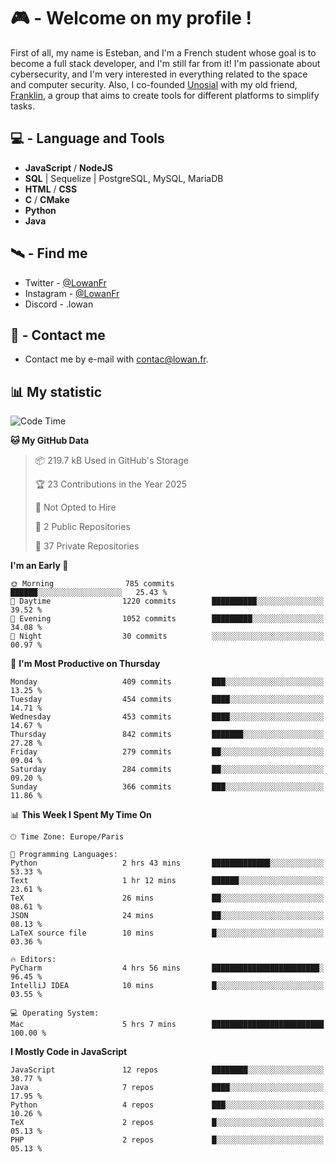 # 🎮 - Welcome on my profile !
First of all, my name is Esteban, and I'm a French student whose goal is to become a full stack developer, and I'm still far from it!
I'm passionate about cybersecurity, and I'm very interested in everything related to the space and computer security.
Also, I co-founded [Unosial](https://github.com/Unosial) with my old friend, [Franklin](https://github.com/AbaFranklin/), a group that aims to create tools for different platforms to simplify tasks. 



## 💻 - Language and Tools
- **JavaScript** / **NodeJS**
- **SQL** | Sequelize | PostgreSQL, MySQL, MariaDB
- **HTML** / **CSS**
- **C** / **CMake**
- **Python**
- **Java**

## 🛰️ - Find me

 - Twitter - [@LowanFr](https://twitter.com/LowanFr/)
 - Instagram - [@LowanFr](https://instagram.com/LowanFr)
 - Discord -  .lowan
 
## 📡 - Contact me
 - Contact me by e-mail with [contac@lowan.fr](mailto:contact@lowan.fr).

## 📊 My statistic
<!--START_SECTION:waka-->
![Code Time](http://img.shields.io/badge/Code%20Time-1%2C155%20hrs%2059%20mins-blue)

**🐱 My GitHub Data** 

> 📦 219.7 kB Used in GitHub's Storage 
 > 
> 🏆 23 Contributions in the Year 2025
 > 
> 🚫 Not Opted to Hire
 > 
> 📜 2 Public Repositories 
 > 
> 🔑 37 Private Repositories 
 > 
**I'm an Early 🐤** 

```text
🌞 Morning                785 commits         ██████░░░░░░░░░░░░░░░░░░░   25.43 % 
🌆 Daytime                1220 commits        ██████████░░░░░░░░░░░░░░░   39.52 % 
🌃 Evening                1052 commits        █████████░░░░░░░░░░░░░░░░   34.08 % 
🌙 Night                  30 commits          ░░░░░░░░░░░░░░░░░░░░░░░░░   00.97 % 
```
📅 **I'm Most Productive on Thursday** 

```text
Monday                   409 commits         ███░░░░░░░░░░░░░░░░░░░░░░   13.25 % 
Tuesday                  454 commits         ████░░░░░░░░░░░░░░░░░░░░░   14.71 % 
Wednesday                453 commits         ████░░░░░░░░░░░░░░░░░░░░░   14.67 % 
Thursday                 842 commits         ███████░░░░░░░░░░░░░░░░░░   27.28 % 
Friday                   279 commits         ██░░░░░░░░░░░░░░░░░░░░░░░   09.04 % 
Saturday                 284 commits         ██░░░░░░░░░░░░░░░░░░░░░░░   09.20 % 
Sunday                   366 commits         ███░░░░░░░░░░░░░░░░░░░░░░   11.86 % 
```


📊 **This Week I Spent My Time On** 

```text
🕑︎ Time Zone: Europe/Paris

💬 Programming Languages: 
Python                   2 hrs 43 mins       █████████████░░░░░░░░░░░░   53.33 % 
Text                     1 hr 12 mins        ██████░░░░░░░░░░░░░░░░░░░   23.61 % 
TeX                      26 mins             ██░░░░░░░░░░░░░░░░░░░░░░░   08.61 % 
JSON                     24 mins             ██░░░░░░░░░░░░░░░░░░░░░░░   08.13 % 
LaTeX source file        10 mins             █░░░░░░░░░░░░░░░░░░░░░░░░   03.36 % 

🔥 Editors: 
PyCharm                  4 hrs 56 mins       ████████████████████████░   96.45 % 
IntelliJ IDEA            10 mins             █░░░░░░░░░░░░░░░░░░░░░░░░   03.55 % 

💻 Operating System: 
Mac                      5 hrs 7 mins        █████████████████████████   100.00 % 
```

**I Mostly Code in JavaScript** 

```text
JavaScript               12 repos            ████████░░░░░░░░░░░░░░░░░   30.77 % 
Java                     7 repos             ████░░░░░░░░░░░░░░░░░░░░░   17.95 % 
Python                   4 repos             ███░░░░░░░░░░░░░░░░░░░░░░   10.26 % 
TeX                      2 repos             █░░░░░░░░░░░░░░░░░░░░░░░░   05.13 % 
PHP                      2 repos             █░░░░░░░░░░░░░░░░░░░░░░░░   05.13 % 
```




<!--END_SECTION:waka-->
